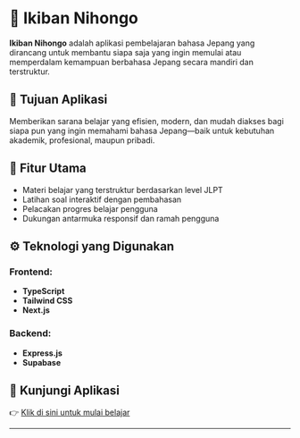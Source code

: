# 🌸 Ikiban Nihongo

**Ikiban Nihongo** adalah aplikasi pembelajaran bahasa Jepang yang dirancang untuk membantu siapa saja yang ingin memulai atau memperdalam kemampuan berbahasa Jepang secara mandiri dan terstruktur.

## 🎯 Tujuan Aplikasi

Memberikan sarana belajar yang efisien, modern, dan mudah diakses bagi siapa pun yang ingin memahami bahasa Jepang—baik untuk kebutuhan akademik, profesional, maupun pribadi.

## 🧠 Fitur Utama

- Materi belajar yang terstruktur berdasarkan level JLPT
- Latihan soal interaktif dengan pembahasan
- Pelacakan progres belajar pengguna
- Dukungan antarmuka responsif dan ramah pengguna

## ⚙️ Teknologi yang Digunakan

### Frontend:
- **TypeScript**
- **Tailwind CSS**
- **Next.js**

### Backend:
- **Express.js**
- **Supabase**

## 🔗 Kunjungi Aplikasi

👉 [Klik di sini untuk mulai belajar](https://github.com/Icikiwir-Squad)

---

